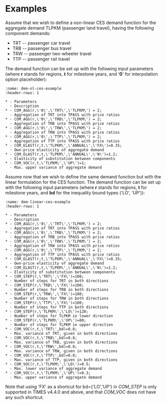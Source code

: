 # Examples

Assume that we wish to define a non-linear CES demand function for the aggregate demand TLPKM (passenger land travel), having the following component demands:

- TRT -- passenger car travel
- TRB -- passenger bus travel
- TRW -- passenger two-wheeler travel
- TTP -- passenger rail travel

The demand function can be set up with the following input parameters (where **r** stands for regions, **t** for milestone years, and \'**0**\' for interpolation option placeholder):

```{list-table} Non-linear CES demand function example.
:name: dem-nl-ces-example
:header-rows: 1

* - Parameters
  - Description
* - COM_AGG(r,\'0\',\'TRT\',\'TLPKM\') = 2;
  - Aggregation of TRT into TPASS with price ratios
* - COM_AGG(r,\'0\',\'TRB\',\'TLPKM\') = 2;
  - Aggregation of TRB into TPASS with price ratios
* - COM_AGG(r,\'0\',\'TRW\',\'TLPKM\') = 2;
  - Aggregation of TRW into TPASS with price ratios
* - COM_AGG(r,\'0\',\'TTP\',\'TLPKM\') = 2;
  - Aggregation of TTP into TPASS with price ratios
* - COM_ELAST(r,t,\'TLPKM\',\'ANNUAL\',\'FX\')=0.35;
  - Own-price elasticity of aggregate demand
* - COM_ELAST(r,t,\'TLPKM\',\'ANNUAL\',\'N\')=1.2;
  - Elasticity of substitution between components
* - COM_VOC(r,t,\'TLPKM\',\'UP\')=1;
  - Max. upper variance of aggregate demand
```

Assume now that we wish to define the same demand function but with the linear formulation for the CES function. The demand function can be set up with the following input parameters (where **r** stands for regions, **t** for milestone years, and **bd** for the inequality bound types (\'LO\', \'UP\')):

```{list-table} Linear CES demand function example.
:name: dem-linear-ces-example
:header-rows: 1

* - Parameters
  - Description
* - COM_AGG(r,\'0\',\'TRT\',\'TLPKM\') = 2;
  - Aggregation of TRT into TPASS with price ratios
* - COM_AGG(r,\'0\',\'TRB\',\'TLPKM\') = 2;
  - Aggregation of TRB into TPASS with price ratios
* - COM_AGG(r,\'0\',\'TRW\',\'TLPKM\') = 2;
  - Aggregation of TRW into TPASS with price ratios
* - COM_AGG(r,\'0\',\'TTP\',\'TLPKM\') = 2;
  - Aggregation of TTP into TPASS with price ratios
* - COM_ELAST(r,t,\'TLPKM\',\'ANNUAL\',\'FX\')=0.35;
  - Own-price elasticity of aggregate demand
* - COM_ELAST(r,t,\'TLPKM\',\'ANNUAL\',\'N\')=1.2;
  - Elasticity of substitution between components
* - COM_STEP(r,\'TRT\',\'FX\')=100;
  - Number of steps for TRT in both directions
* - COM_STEP(r,\'TRB\',\'FX\')=100;
  - Number of steps for TRB in both directions
* - COM_STEP(r,\'TRW\',\'FX\')=100;
  - Number of steps for TRW in both directions
* - COM_STEP(r,\'TTP\',\'FX\')=100;
  - Number of steps for TTP in both directions
* - COM_STEP(r,\'TLPKM\',\'LO\')=120;
  - Number of steps for TLPKM in lower direction
* - COM_STEP(r,\'TLPKM\',\'UP\')=80;
  - Number of steps for TLPKM in upper direction
* - COM_VOC(r,t,\'TRT\',bd)=0.8;
  - Max. variance of TRT, given in both directions
* - COM_VOC(r,t,\'TRB\',bd)=0.8;
  - Max. variance of TRB, given in both directions
* - COM_VOC(r,t,\'TRW\',bd)=0.8;
  - Max. variance of TRW, given in both directions
* - COM_VOC(r,t,\'TTP\',bd)=0.8;
  - Max. variance of TTP, given in both directions
* - COM_VOC(r,t,\'TLPKM\',\'LO\')=0.5;
  - Max. lower variance of aggregate demand
* - COM_VOC(r,t,\'TLPKM\',\'UP\')=0.3;
  - Max. upper variance of aggregate demand
```

Note that using \'FX\' as a shortcut for bd={\'LO\',\'UP\'} in *COM_STEP* is only supported in TIMES v4.4.0 and above, and that *COM_VOC* does not have any such shortcut.
